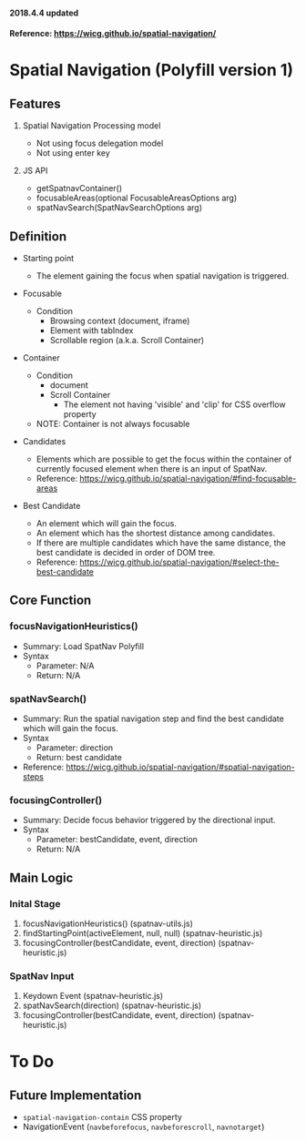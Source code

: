 #### 2018.4.4 updated
#### Reference: https://wicg.github.io/spatial-navigation/

# Spatial Navigation (Polyfill version 1)
## Features
1. Spatial Navigation Processing model
    - Not using focus delegation model
    - Not using enter key

2. JS API
    - getSpatnavContainer()
    - focusableAreas(optional FocusableAreasOptions arg)
    - spatNavSearch(SpatNavSearchOptions arg)

## Definition
* Starting point
  - The element gaining the focus when spatial navigation is triggered.
* Focusable
  - Condition
    - Browsing context (document, iframe)
    - Element with tabIndex
    - Scrollable region (a.k.a. Scroll Container)
* Container
  - Condition
    - document
    - Scroll Container
      - The element not having 'visible' and 'clip' for CSS overflow property
  - NOTE: Container is not always focusable

* Candidates
  - Elements which are possible to get the focus within the container of currently focused element when there is an input of SpatNav.
  - Reference: https://wicg.github.io/spatial-navigation/#find-focusable-areas

* Best Candidate
  - An element which will gain the focus.
  - An element which has the shortest distance among candidates.
  - If there are multiple candidates which have the same distance, the best candidate is decided in order of DOM tree.
  - Reference: https://wicg.github.io/spatial-navigation/#select-the-best-candidate

## Core Function
### focusNavigationHeuristics()
- Summary: Load SpatNav Polyfill
- Syntax
  - Parameter: N/A
  - Return: N/A

### spatNavSearch()
- Summary: Run the spatial navigation step and find the best candidate which will gain the focus.
- Syntax
  - Parameter: direction
  - Return: best candidate
- Reference: https://wicg.github.io/spatial-navigation/#spatial-navigation-steps

### focusingController()
- Summary: Decide focus behavior triggered by the directional input.
- Syntax
  - Parameter: bestCandidate, event, direction
  - Return: N/A

## Main Logic
### Inital Stage
1. focusNavigationHeuristics()    (spatnav-utils.js)
2. findStartingPoint(activeElement, null, null)            (spatnav-heuristic.js)
3. focusingController(bestCandidate, event, direction)           (spatnav-heuristic.js)

### SpatNav Input
1. Keydown Event                  (spatnav-heuristic.js)
2. spatNavSearch(direction)       (spatnav-heuristic.js)
3. focusingController(bestCandidate, event, direction)           (spatnav-heuristic.js)

# To Do
## Future Implementation
  - <code>spatial-navigation-contain</code> CSS property
  - NavigationEvent (<code>navbeforefocus</code>, <code>navbeforescroll</code>, <code>navnotarget</code>)

